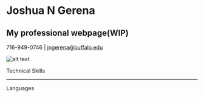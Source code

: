 # Joshua N Gerena
## My professional webpage(WIP)
716-949-0746 | jngerena@buffalo.edu

![alt text](https://github.com/jngerena/jngerena.github.io.git/raw/master/avis.jpg "This is me!")


Technical Skills
___

Languages
